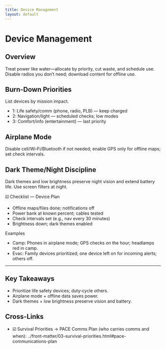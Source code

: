 ```yaml
---
title: Device Management
layout: default
---
```


# Device Management

## Overview
Treat power like water—allocate by priority, cut waste, and schedule use. Disable radios you don’t need; download content for offline use.

## Burn-Down Priorities
List devices by mission impact.

- 1: Life safety/comm (phone, radio, PLB) — keep charged
- 2: Navigation/light — scheduled checks; low modes
- 3: Comfort/info (entertainment) — last priority

## Airplane Mode
Disable cell/Wi‑Fi/Bluetooth if not needed; enable GPS only for offline maps; set check intervals.

## Dark Theme/Night Discipline
Dark themes and low brightness preserve night vision and extend battery life. Use screen filters at night.

☑️ Checklist — Device Plan
- Offline maps/files done; notifications off
- Power bank at known percent; cables tested
- Check intervals set (e.g., nav every 30 minutes)
- Brightness down; dark themes enabled

Examples
- Camp: Phones in airplane mode; GPS checks on the hour; headlamps red in camp.
- Evac: Family devices prioritized; one device left on for incoming alerts; others off.

---

## Key Takeaways
- Prioritize life safety devices; duty‑cycle others.
- Airplane mode + offline data saves power.
- Dark themes + low brightness preserve vision and battery.

## Cross-Links
- ☑️ Survival Priorities → PACE Comms Plan (who carries comms and when): ../front-matter/03-survival-priorities.html#pace-communications-plan
